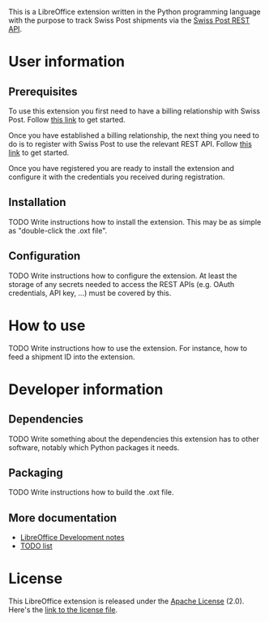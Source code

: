 This is a LibreOffice extension written in the Python programming language with the purpose to track Swiss Post shipments via the [Swiss Post REST API](https://developer.apis.post.ch/ui/home).

# User information

## Prerequisites

To use this extension you first need to have a billing relationship with Swiss Post. Follow [this link](https://www.post.ch/en/business-solutions/become-a-business-customer) to get started.

Once you have established a billing relationship, the next thing you need to do is to register with Swiss Post to use the relevant REST API. Follow [this link](https://developer.apis.post.ch/ui/apis/5cff6ab7-8325-4a05-bf6a-b783256a0552) to get started.

Once you have registered you are ready to install the extension and configure it with the credentials you received during registration.

## Installation

TODO Write instructions how to install the extension. This may be as simple as "double-click the .oxt file".

## Configuration

TODO Write instructions how to configure the extension. At least the storage of any secrets needed to access the REST APIs (e.g. OAuth credentials, API key, ...) must be covered by this.

# How to use

TODO Write instructions how to use the extension. For instance, how to feed a shipment ID into the extension.

# Developer information

## Dependencies

TODO Write something about the dependencies this extension has to other software, notably which Python packages it needs.

## Packaging

TODO Write instructions how to build the .oxt file.

## More documentation

- [LibreOffice Development notes](doc/LibreOfficeDevelopment.md)
- [TODO list](doc/TODO.md)


# License

This LibreOffice extension is released under the [Apache License](http://www.apache.org/licenses/LICENSE-2.0) (2.0). Here's the [link to the license file](LICENSE).
